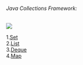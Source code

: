 ###### Java Collections Framework:  


![](https://raw.githubusercontent.com/dchack/java_read_learn/master/view/java容器.png)

1.[Set](https://github.com/dchack/java_read_learn/blob/master/java/Java%20Collections%20Framework/Set.md)  
2.[List](https://github.com/dchack/java_read_learn/blob/master/java/Java%20Collections%20Framework/List.md)  
3.[Deque](https://github.com/dchack/java_read_learn/blob/master/java/Java%20Collections%20Framework/Deque.md)   
4.[Map](https://github.com/dchack/java_read_learn/blob/master/java/Java%20Collections%20Framework/Map.md)  
